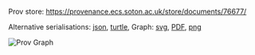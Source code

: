 
Prov store: https://provenance.ecs.soton.ac.uk/store/documents/76677/
	
Alternative serialisations: [json](https://provenance.ecs.soton.ac.uk/store/documents/76677.json), [turtle](https://provenance.ecs.soton.ac.uk/store/documents/76677.ttl), 
Graph: [svg](https://provenance.ecs.soton.ac.uk/store/documents/76677.svg), [PDF](https://provenance.ecs.soton.ac.uk/store/documents/76677.pdf), [png](https://provenance.ecs.soton.ac.uk/store/documents/76677.png)

![Prov Graph](https://provenance.ecs.soton.ac.uk/store/documents/76677.png)

		